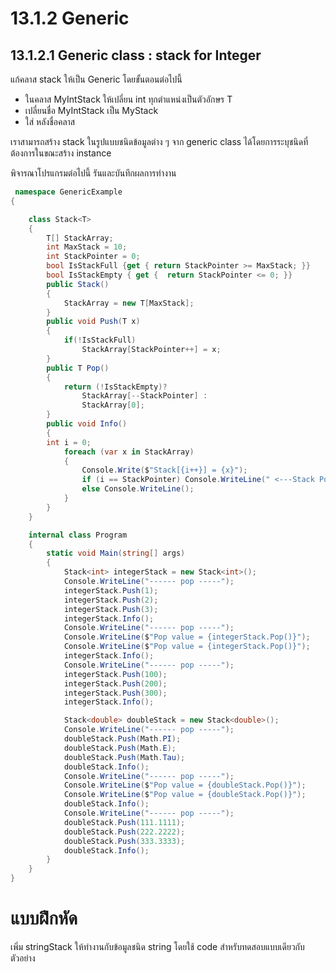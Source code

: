 # 13.1.2 Generic


##  13.1.2.1 Generic class : stack for Integer

แก้คลาส stack ให้เป็น Generic โดยขั้นตอนต่อไปนี้
- ในคลาส MyIntStack ให้เปลี่ยน int ทุกตำแหน่งเป็นตัวอักษร T
- เปลี่ยนชื่อ MyIntStack เป็น MyStack
- ใส่ <T> หลังชื่อคลาส

เราสามารถสร้าง stack ในรูปแบบชนิดข้อมูลต่าง ๆ จาก generic class ได้โดยการระบุชนิดที่ต้องการในขณะสร้าง instance

พิจารณาโปรแกรมต่อไปนี้ รันและบันทึกผลการทำงาน

```cs
 namespace GenericExample
{

    class Stack<T>
    {
        T[] StackArray;
        int MaxStack = 10;
        int StackPointer = 0;
        bool IsStackFull {get { return StackPointer >= MaxStack; }}
        bool IsStackEmpty { get {  return StackPointer <= 0; }}
        public Stack()
        {
            StackArray = new T[MaxStack];
        }
        public void Push(T x)
        { 
            if(!IsStackFull)
                StackArray[StackPointer++] = x;
        }
        public T Pop()
        { 
            return (!IsStackEmpty)?
                StackArray[--StackPointer] :
                StackArray[0];
        }
        public void Info()
        {
        int i = 0;
            foreach (var x in StackArray)
            {
                Console.Write($"Stack[{i++}] = {x}");
                if (i == StackPointer) Console.WriteLine(" <---Stack Pointer");
                else Console.WriteLine();
            }
        }
    }

    internal class Program
    {
        static void Main(string[] args)
        {
            Stack<int> integerStack = new Stack<int>();
            Console.WriteLine("------ pop -----");
            integerStack.Push(1);
            integerStack.Push(2);
            integerStack.Push(3);
            integerStack.Info();
            Console.WriteLine("------ pop -----");
            Console.WriteLine($"Pop value = {integerStack.Pop()}");
            Console.WriteLine($"Pop value = {integerStack.Pop()}");
            integerStack.Info();
            Console.WriteLine("------ pop -----");
            integerStack.Push(100);
            integerStack.Push(200);
            integerStack.Push(300);
            integerStack.Info();

            Stack<double> doubleStack = new Stack<double>();
            Console.WriteLine("------ pop -----");
            doubleStack.Push(Math.PI);
            doubleStack.Push(Math.E);
            doubleStack.Push(Math.Tau);
            doubleStack.Info();
            Console.WriteLine("------ pop -----");
            Console.WriteLine($"Pop value = {doubleStack.Pop()}");
            Console.WriteLine($"Pop value = {doubleStack.Pop()}");
            doubleStack.Info();
            Console.WriteLine("------ pop -----");
            doubleStack.Push(111.1111);
            doubleStack.Push(222.2222);
            doubleStack.Push(333.3333);
            doubleStack.Info();
        }
    }
}
```
 
# แบบฝึกหัด 
เพิ่ม  stringStack ให้ทำงานกับข้อมูลชนิด string
โดยใช้ code สำหรับทดสอบแบบเดียวกับตัวอย่าง
